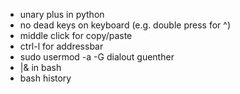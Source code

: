 - unary plus in python
- no dead keys on keyboard (e.g. double press for ^)
- middle click for copy/paste
- ctrl-l for addressbar
- sudo usermod -a -G dialout guenther
- |& in bash
- bash history
